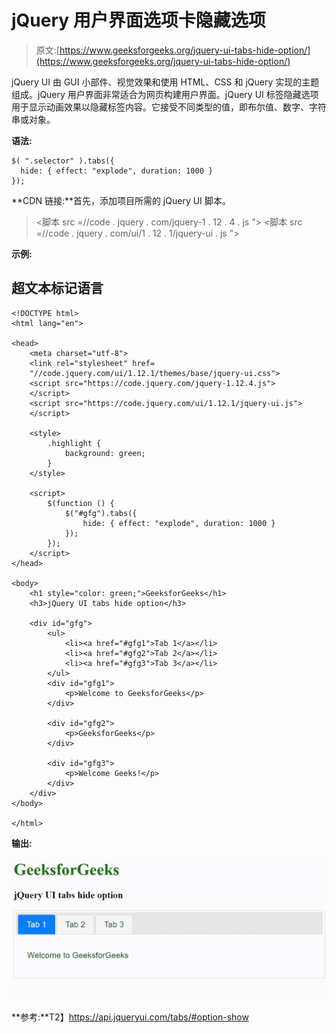 # jQuery 用户界面选项卡隐藏选项

> 原文:[https://www.geeksforgeeks.org/jquery-ui-tabs-hide-option/](https://www.geeksforgeeks.org/jquery-ui-tabs-hide-option/)

jQuery UI 由 GUI 小部件、视觉效果和使用 HTML、CSS 和 jQuery 实现的主题组成。jQuery 用户界面非常适合为网页构建用户界面。jQuery UI 标签隐藏选项用于显示动画效果以隐藏标签内容。它接受不同类型的值，即布尔值、数字、字符串或对象。

**语法:**

```
$( ".selector" ).tabs({
  hide: { effect: "explode", duration: 1000 }
});
```

**CDN 链接:**首先，添加项目所需的 jQuery UI 脚本。

> <link rel="”stylesheet”" href="”//code.jquery.com/ui/1.12.1/themes/smoothness/jquery-ui.css”">
> <脚本 src =//code . jquery . com/jquery-1 . 12 . 4 . js "></脚本>
> <脚本 src =//code . jquery . com/ui/1 . 12 . 1/jquery-ui . js "></脚本>

**示例:**

## 超文本标记语言

```
<!DOCTYPE html>
<html lang="en">

<head>
    <meta charset="utf-8">
    <link rel="stylesheet" href=
    "//code.jquery.com/ui/1.12.1/themes/base/jquery-ui.css">
    <script src="https://code.jquery.com/jquery-1.12.4.js">
    </script>
    <script src="https://code.jquery.com/ui/1.12.1/jquery-ui.js">
    </script>

    <style>
        .highlight {
            background: green;
        }
    </style>

    <script>
        $(function () {
            $("#gfg").tabs({
                hide: { effect: "explode", duration: 1000 }
            });
        });
    </script>
</head>

<body>
    <h1 style="color: green;">GeeksforGeeks</h1>
    <h3>jQuery UI tabs hide option</h3>

    <div id="gfg">
        <ul>
            <li><a href="#gfg1">Tab 1</a></li>
            <li><a href="#gfg2">Tab 2</a></li>
            <li><a href="#gfg3">Tab 3</a></li>
        </ul>
        <div id="gfg1">
            <p>Welcome to GeeksforGeeks</p>
        </div>

        <div id="gfg2">
            <p>GeeksforGeeks</p>
        </div>

        <div id="gfg3">
            <p>Welcome Geeks!</p>
        </div>
    </div>
</body>

</html>
```

**输出:**

![](img/cba51245ac61ca504b8df742c6146f29.png)

**参考:**T2】https://api.jqueryui.com/tabs/#option-show